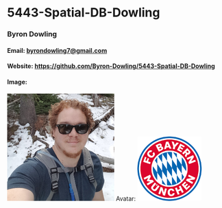 # 5443-Spatial-DB-Dowling
### Byron Dowling
#### Email: byrondowling7@gmail.com
#### Website: https://github.com/Byron-Dowling/5443-Spatial-DB-Dowling
#### Image:
<img src="https://github.com/Byron-Dowling/Assets/blob/main/Images/20161009_112242%20(2).jpg?raw=true" width="250" height="250" />
Avatar:
<img src="https://github.com/Byron-Dowling/Assets/blob/main/Images/download.png?raw=true" width="150" height="150" />
